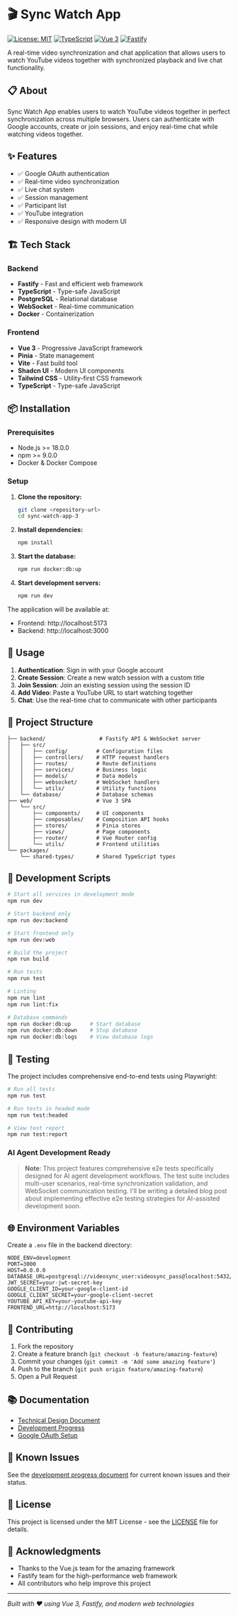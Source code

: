 # 🎬 Sync Watch App

[![License: MIT](https://img.shields.io/badge/License-MIT-yellow.svg)](https://opensource.org/licenses/MIT)
[![TypeScript](https://img.shields.io/badge/TypeScript-5.0-blue.svg)](https://www.typescriptlang.org/)
[![Vue 3](https://img.shields.io/badge/Vue-3.0-green.svg)](https://vuejs.org/)
[![Fastify](https://img.shields.io/badge/Fastify-4.0-black.svg)](https://www.fastify.io/)

A real-time video synchronization and chat application that allows users to watch YouTube videos together with synchronized playback and live chat functionality.

## 📋 About

Sync Watch App enables users to watch YouTube videos together in perfect synchronization across multiple browsers. Users can authenticate with Google accounts, create or join sessions, and enjoy real-time chat while watching videos together.

## ✨ Features

- ✅ Google OAuth authentication
- ✅ Real-time video synchronization
- ✅ Live chat system
- ✅ Session management
- ✅ Participant list
- ✅ YouTube integration
- ✅ Responsive design with modern UI

## 🏗️ Tech Stack

### Backend
- **Fastify** - Fast and efficient web framework
- **TypeScript** - Type-safe JavaScript
- **PostgreSQL** - Relational database
- **WebSocket** - Real-time communication
- **Docker** - Containerization

### Frontend
- **Vue 3** - Progressive JavaScript framework
- **Pinia** - State management
- **Vite** - Fast build tool
- **Shadcn UI** - Modern UI components
- **Tailwind CSS** - Utility-first CSS framework
- **TypeScript** - Type-safe JavaScript

## 📦 Installation

### Prerequisites
- Node.js >= 18.0.0
- npm >= 9.0.0
- Docker & Docker Compose

### Setup

1. **Clone the repository:**
   ```bash
   git clone <repository-url>
   cd sync-watch-app-3
   ```

2. **Install dependencies:**
   ```bash
   npm install
   ```

3. **Start the database:**
   ```bash
   npm run docker:db:up
   ```

4. **Start development servers:**
   ```bash
   npm run dev
   ```

The application will be available at:
- Frontend: http://localhost:5173
- Backend: http://localhost:3000

## 🚀 Usage

1. **Authentication**: Sign in with your Google account
2. **Create Session**: Create a new watch session with a custom title
3. **Join Session**: Join an existing session using the session ID
4. **Add Video**: Paste a YouTube URL to start watching together
5. **Chat**: Use the real-time chat to communicate with other participants

## 📁 Project Structure

```
├── backend/                 # Fastify API & WebSocket server
│   ├── src/
│   │   ├── config/         # Configuration files
│   │   ├── controllers/    # HTTP request handlers
│   │   ├── routes/         # Route definitions
│   │   ├── services/       # Business logic
│   │   ├── models/         # Data models
│   │   ├── websocket/      # WebSocket handlers
│   │   └── utils/          # Utility functions
│   └── database/           # Database schemas
├── web/                    # Vue 3 SPA
│   └── src/
│       ├── components/     # UI components
│       ├── composables/    # Composition API hooks
│       ├── stores/         # Pinia stores
│       ├── views/          # Page components
│       ├── router/         # Vue Router config
│       └── utils/          # Frontend utilities
└── packages/
    └── shared-types/       # Shared TypeScript types
```

## 🔧 Development Scripts

```bash
# Start all services in development mode
npm run dev

# Start backend only
npm run dev:backend

# Start frontend only
npm run dev:web

# Build the project
npm run build

# Run tests
npm run test

# Linting
npm run lint
npm run lint:fix

# Database commands
npm run docker:db:up      # Start database
npm run docker:db:down    # Stop database
npm run docker:db:logs    # View database logs
```

## 🧪 Testing

The project includes comprehensive end-to-end tests using Playwright:

```bash
# Run all tests
npm run test

# Run tests in headed mode
npm run test:headed

# View test report
npm run test:report
```

### AI Agent Development Ready

> **Note**: This project features comprehensive e2e tests specifically designed for AI agent development workflows. The test suite includes multi-user scenarios, real-time synchronization validation, and WebSocket communication testing. I'll be writing a detailed blog post about implementing effective e2e testing strategies for AI-assisted development soon.

## 🌐 Environment Variables

Create a `.env` file in the backend directory:

```env
NODE_ENV=development
PORT=3000
HOST=0.0.0.0
DATABASE_URL=postgresql://videosync_user:videosync_pass@localhost:5432/videosync
JWT_SECRET=your-jwt-secret-key
GOOGLE_CLIENT_ID=your-google-client-id
GOOGLE_CLIENT_SECRET=your-google-client-secret
YOUTUBE_API_KEY=your-youtube-api-key
FRONTEND_URL=http://localhost:5173
```

## 🤝 Contributing

1. Fork the repository
2. Create a feature branch (`git checkout -b feature/amazing-feature`)
3. Commit your changes (`git commit -m 'Add some amazing feature'`)
4. Push to the branch (`git push origin feature/amazing-feature`)
5. Open a Pull Request

## 📚 Documentation

- [Technical Design Document](./development.md)
- [Development Progress](./development-progress.md)
- [Google OAuth Setup](./docs/google-oauth-setup.md)

## 🐛 Known Issues

See the [development progress document](./development-progress.md) for current known issues and their status.

## 📄 License

This project is licensed under the MIT License - see the [LICENSE](LICENSE) file for details.

## 🙏 Acknowledgments

- Thanks to the Vue.js team for the amazing framework
- Fastify team for the high-performance web framework
- All contributors who help improve this project

---

*Built with ❤️ using Vue 3, Fastify, and modern web technologies* 